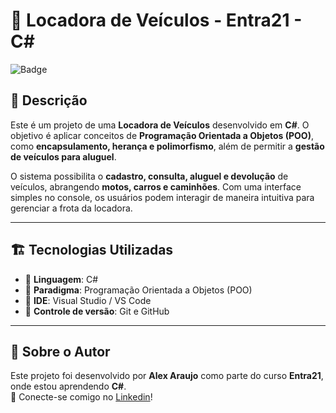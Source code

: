 # 🚗 Locadora de Veículos - Entra21 - C#

![Badge](https://img.shields.io/badge/Projeto-Locadora%20de%20Veículos-blue)

## 📌 Descrição
Este é um projeto de uma **Locadora de Veículos** desenvolvido em **C#**. O objetivo é aplicar conceitos de **Programação Orientada a Objetos (POO)**, como **encapsulamento, herança e polimorfismo**, além de permitir a **gestão de veículos para aluguel**.

O sistema possibilita o **cadastro, consulta, aluguel e devolução** de veículos, abrangendo **motos, carros e caminhões**. Com uma interface simples no console, os usuários podem interagir de maneira intuitiva para gerenciar a frota da locadora.

---

## 🏗️ Tecnologias Utilizadas
- 🔹 **Linguagem**: C#
- 🔹 **Paradigma**: Programação Orientada a Objetos (POO)
- 🔹 **IDE**: Visual Studio / VS Code
- 🔹 **Controle de versão**: Git e GitHub

---

## 👤 Sobre o Autor
Este projeto foi desenvolvido por **Alex Araujo** como parte do curso **Entra21**, onde estou aprendendo **C#**.  
📌 Conecte-se comigo no [Linkedin](https://www.linkedin.com/in/alex-gabriel-araujo/)!
